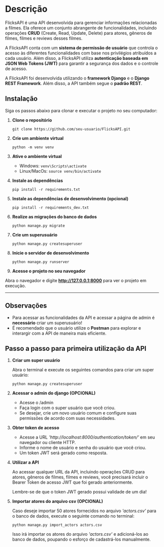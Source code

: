 # Descrição

FlicksAPI é uma API desenvolvida para gerenciar informações relacionadas a filmes. 
Ela oferece um conjunto abrangente de funcionalidades, incluindo operações **CRUD** (Create, Read, Update, Delete) para atores, gêneros de filmes, filmes e reviews desses filmes. 

A FlicksAPI conta com um **sistema de permissão de usuário** que controla o acesso às diferentes funcionalidades com base nos privilégios atribuídos a cada usuário.
Além disso, a FlicksAPI utiliza **autenticação baseada em JSON Web Tokens (JWT)** para garantir a segurança dos dados e o controle de acesso.

A FlicksAPI foi desenvolvida utilizando o **framework Django** e o **Django REST Framework**. 
Além disso, a API  também segue o **padrão REST**.

## Instalação

Siga os passos abaixo para clonar e executar o projeto no seu computador:

1. **Clone o repositório**
   
   ``` git clone https://github.com/seu-usuario/FlicksAPI.git ```

2. **Crie um ambiente virtual**
   
   ``` python -m venv venv ```

3. **Ative o ambiente virtual**
   
   - Windows: ``` venv\Scripts\activate ```
   - Linux/MacOs: ``` source venv/bin/activate ```

4. **Instale as dependências**
   
   ``` pip install -r requirements.txt ```

5. **Instale as dependências de desenvolvimento (opcional)**
   
   ``` pip install -r requirements_dev.txt ``` 

6. **Realize as migrações do banco de dados**
    
   ``` python manage.py migrate ```

7. **Crie um superusuário**
   
   ``` python manage.py createsuperuser ```

9. **Inicie o servidor de desenvolvimento**
    
   ``` python manage.py runserver ```

10. **Acesse o projeto no seu navegador**
    
   Abra o navegador e digite **http://127.0.0.1:8000** para ver o projeto em execução.
   
---

## Observações

- Para acessar as funcionalidades da API e acessar a página de admin é **necessário** criar um superusuário!
- É recomendado que o usuário utilize o **Postman** para explorar e interargir com a API de maneira mais eficiente.

## Passo a passo para primeira utilização da API

1. **Criar um super usuário**
   
   Abra o terminal e execute os seguintes comandos para criar um super usuário:

   ``` python manage.py createsuperuser ```

2. **Acessar o admin do django (OPCIONAL)**
   - Acesse o /admin
   - Faça login com o super usuário que você criou.
   - Se desejar, crie um novo usuário comum e configure suas permissões de acordo com suas necessidades.

3. **Obter token de acesso**
   - Acesse a URL *'http://localhost:8000/authentication/token/'* em seu navegador ou cliente HTTP.
   - Informe o nome de usuário e senha do usuário que você criou.
   - Um token JWT será gerado como resposta.

4. **Utilizar a API**
   
   Ao acessar qualquer URL da API, incluindo operações CRUD para atores, gêneros de filmes, filmes e reviews,
   você precisará incluir o Bearer Token de acesso JWT que foi gerado anteriormente.
   
   Lembre-se de que o token JWT gerado possui validade de um dia!

5. **Importar atores do arquivo csv (OPCIONAL)**
   
   Caso deseje importar 50 atores fornecidos no arquivo *'actors.csv'* para o banco de dados, execute o seguinte comando no terminal:
   
   ``` python manage.py import_actors actors.csv ```
   
   Isso irá importar os atores do arquivo *'actors.csv'* e adicioná-los ao banco de dados, poupando o esforço de cadastrá-los manualmente.
